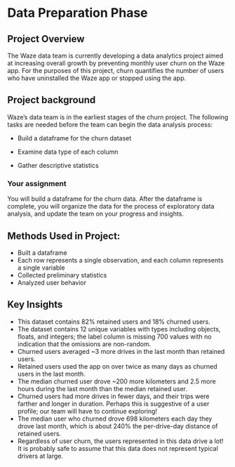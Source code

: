# Data Preparation Phase

## Project Overview

The Waze data team is currently developing a data analytics project aimed at increasing overall growth by preventing monthly user churn on the Waze app. For the purposes of this project, churn quantifies the number of users who have uninstalled the Waze app or stopped using the app. 

## Project background

Waze’s data team is in the earliest stages of the churn project. The following tasks are needed before the team can begin the data analysis process:

- Build a dataframe for the churn dataset

- Examine data type of each column

- Gather descriptive statistics

### Your assignment

You will build a dataframe for the churn data. After the dataframe is complete, you will organize the data for the process of exploratory data analysis, and update the team on your progress and insights.

## Methods Used in Project: 

- Built a dataframe
- Each row represents a single observation, and each column represents a single variable
- Collected preliminary statistics
- Analyzed user behavior

## Key Insights

- This dataset contains 82% retained users and 18% churned users.
- The dataset contains 12 unique variables with types including objects, floats, and integers; the label column is missing 700 values with no indication that the omissions are non-random.
- Churned users averaged ~3 more drives in the last month than retained users.
- Retained users used the app on over twice as many days as churned users in the last month.
- The median churned user drove ~200 more kilometers and 2.5 more hours during the last month than the median retained user.
- Churned users had more drives in fewer days, and their trips were farther and longer in duration. Perhaps this is suggestive of a user profile; our team will have to continue exploring! 
- The median user who churned drove 698 kilometers each day they drove last month, which is about 240% the per-drive-day distance of retained users.
- Regardless of user churn, the users represented in this data drive a lot! It is probably safe to assume that this data does not represent typical drivers at large. 
